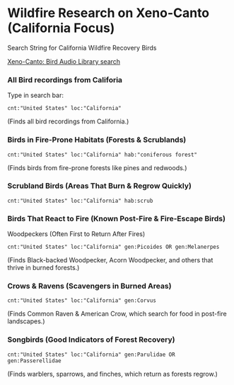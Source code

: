 # Wildfire Research on Xeno-Canto (California Focus)

Search String for California Wildfire Recovery Birds

[Xeno-Canto: Bird Audio Library search](https://xeno-canto.org/)

### All Bird recordings from Califoria

Type in search bar:
```
cnt:"United States" loc:"California"
```
(Finds all bird recordings from California.)

### Birds in Fire-Prone Habitats (Forests & Scrublands)
```
cnt:"United States" loc:"California" hab:"coniferous forest"
```
(Finds birds from fire-prone forests like pines and redwoods.)

### Scrubland Birds (Areas That Burn & Regrow Quickly)
```
cnt:"United States" loc:"California" hab:scrub
```
### Birds That React to Fire (Known Post-Fire & Fire-Escape Birds)
Woodpeckers (Often First to Return After Fires)
```
cnt:"United States" loc:"California" gen:Picoides OR gen:Melanerpes
```
(Finds Black-backed Woodpecker, Acorn Woodpecker, and others that thrive in burned forests.)

### Crows & Ravens (Scavengers in Burned Areas)
```
cnt:"United States" loc:"California" gen:Corvus
```
(Finds Common Raven & American Crow, which search for food in post-fire landscapes.)

### Songbirds (Good Indicators of Forest Recovery)
```
cnt:"United States" loc:"California" gen:Parulidae OR gen:Passerellidae
```
(Finds warblers, sparrows, and finches, which return as forests regrow.)
```
